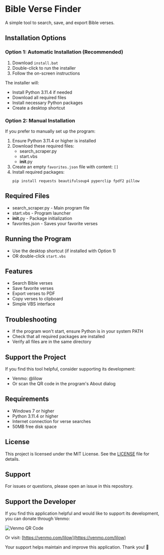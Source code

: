 # Bible Verse Finder

A simple tool to search, save, and export Bible verses.

## Installation Options

### Option 1: Automatic Installation (Recommended)
1. Download `install.bat`
2. Double-click to run the installer
3. Follow the on-screen instructions

The installer will:
- Install Python 3.11.4 if needed
- Download all required files
- Install necessary Python packages
- Create a desktop shortcut

### Option 2: Manual Installation
If you prefer to manually set up the program:

1. Ensure Python 3.11.4 or higher is installed
2. Download these required files:
   - search_scraper.py
   - start.vbs
   - __init__.py
3. Create an empty `favorites.json` file with content: `[]`
4. Install required packages:
   ```
   pip install requests beautifulsoup4 pyperclip fpdf2 pillow
   ```

## Required Files
- search_scraper.py - Main program file
- start.vbs - Program launcher
- __init__.py - Package initialization
- favorites.json - Saves your favorite verses

## Running the Program
- Use the desktop shortcut (if installed with Option 1)
- OR double-click `start.vbs`

## Features
- Search Bible verses
- Save favorite verses
- Export verses to PDF
- Copy verses to clipboard
- Simple VBS interface

## Troubleshooting
- If the program won't start, ensure Python is in your system PATH
- Check that all required packages are installed
- Verify all files are in the same directory

## Support the Project
If you find this tool helpful, consider supporting its development:

- Venmo: @lilow
- Or scan the QR code in the program's About dialog

## Requirements
- Windows 7 or higher
- Python 3.11.4 or higher
- Internet connection for verse searches
- 50MB free disk space

## License
This project is licensed under the MIT License. See the [LICENSE](LICENSE) file for details.

## Support
For issues or questions, please open an issue in this repository.

## Support the Developer

If you find this application helpful and would like to support its development, you can donate through Venmo:

![Venmo QR Code](qr.png)

Or visit: [https://venmo.com/lilow](https://venmo.com/lilow)

Your support helps maintain and improve this application. Thank you! 🙏